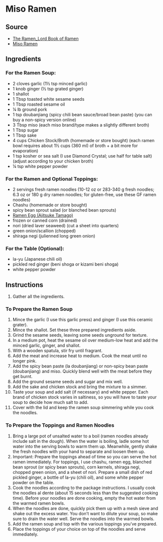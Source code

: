 # Miso Ramen

## Source
- [The Ramen_Lord Book of Ramen](https://docs.google.com/document/d/1qLPoLxek3WLQJDtU6i3300_0nNioqeYXi7vESrtNvjQ/edit)
- [Miso Ramen](https://www.justonecookbook.com/homemade-chashu-miso-ramen/)

## Ingredients
### For the Ramen Soup:
- 2 cloves garlic (1½ tsp minced garlic)
- 1 knob ginger (½ tsp grated ginger)
- 1 shallot
- 1 Tbsp toasted white sesame seeds
- 1 Tbsp roasted sesame oil
- ¼ lb ground pork
- 1 tsp doubanjiang (spicy chili bean sauce/broad bean paste) (you can buy a non-spicy version online)
- 3 Tbsp miso (each miso brand/type makes a slightly different broth)
- 1 Tbsp sugar
- 1 Tbsp sake
- 4 cups Chicken Stock/Broth (homemade or store bought) (each ramen bowl requires about 1½ cups (360 ml) of broth + a bit more for evaporation)
- 1 tsp kosher or sea salt (I use Diamond Crystal; use half for table salt) (adjust according to your chicken broth)
- ¼ tsp white pepper powder
### For the Ramen and Optional Toppings:
- 2 servings fresh ramen noodles (10-12 oz or 283-340 g fresh noodles; 6.3 oz or 180 g dry ramen noodles; for gluten-free, use these GF ramen noodles)
- Chashu (homemade or store bought)
- spicy bean sprout salad (or blanched bean sprouts)
- [Ramen Egg (Ajitsuke Tamago)](/japanese/ramen-eggs.md)
- frozen or canned corn (drained)
- nori (dried laver seaweed) (cut a sheet into quarters)
- green onion/scallion (chopped)
- shiraga negi (julienned long green onion)
### For the Table (Optional):
- la-yu (Japanese chili oil)
- pickled red ginger (beni shoga or kizami beni shoga)
- white pepper powder

## Instructions
1. Gather all the ingredients.

### To Prepare the Ramen Soup
1. Mince the garlic (I use this garlic press) and ginger (I use this ceramic grater).
2. Mince the shallot. Set these three prepared ingredients aside.
3. Grind the sesame seeds, leaving some seeds unground for texture.
4. In a medium pot, heat the sesame oil over medium-low heat and add the minced garlic, ginger, and shallot.
5. With a wooden spatula, stir fry until fragrant.
6. Add the meat and increase heat to medium. Cook the meat until no longer pink.
7. Add the spicy bean paste (la doubanjiang) or non-spicy bean paste (doubanjiang) and miso. Quickly blend well with the meat before they get burnt.
8. Add the ground sesame seeds and sugar and mix well.
9. Add the sake and chicken stock and bring the mixture to a simmer.
10. Taste your soup and add salt (if necessary) and white pepper. Each brand of chicken stock varies in saltiness, so you will have to taste your soup to decide how much salt to add.
11. Cover with the lid and keep the ramen soup simmering while you cook the noodles.

### To Prepare the Toppings and Ramen Noodles
1. Bring a large pot of unsalted water to a boil (ramen noodles already include salt in the dough). When the water is boiling, ladle some hot water into the serving bowls to warm them up. Meanwhile, gently shake the fresh noodles with your hand to separate and loosen them up.
2. Important: Prepare the toppings ahead of time so you can serve the hot ramen immediately. For toppings, I use chashu, ramen egg, blanched bean sprout (or spicy bean sprouts), corn kernels, shiraga negi, chopped green onion, and a sheet of nori. Prepare a small dish of red pickled ginger, a bottle of la-yu (chili oil), and some white pepper powder on the table.
3. Cook the noodles according to the package instructions. I usually cook the noodles al dente (about 15 seconds less than the suggested cooking time). Before your noodles are done cooking, empty the hot water from the warmed ramen bowls.
4. When the noodles are done, quickly pick them up with a mesh sieve and shake out the excess water. You don’t want to dilute your soup, so make sure to drain the water well. Serve the noodles into the warmed bowls.
5. Add the ramen soup and top with the various toppings you’ve prepared.
6. Place the toppings of your choice on top of the noodles and serve immediately.